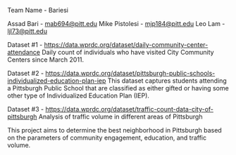 Team Name - Bariesi

Assad Bari - mab694@pitt.edu
Mike Pistolesi - mjp184@pitt.edu
Leo Lam - ljl73@pitt.edu

Dataset #1 - https://data.wprdc.org/dataset/daily-community-center-attendance
Daily count of individuals who have visited City Community Centers since March 2011.

Dataset #2 - https://data.wprdc.org/dataset/pittsburgh-public-schools-individualized-education-plan-iep
This dataset captures students attending a Pittsburgh Public School that are classified as either gifted or having some other type of Individualized Education Plan (IEP).

Dataset #3 - https://data.wprdc.org/dataset/traffic-count-data-city-of-pittsburgh
Analysis of traffic volume in different areas of Pittsburgh

This project aims to determine the best neighborhood in Pittsburgh based on the parameters of community engagement, education, and traffic volume.
